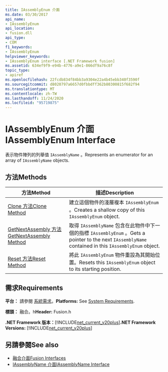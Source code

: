```yaml
---
title: IAssemblyEnum 介面
ms.date: 03/30/2017
api_name:
- IAssemblyEnum
api_location:
- fusion.dll
api_type:
- COM
f1_keywords:
- IAssemblyEnum
helpviewer_keywords:
- IAssemblyEnum interface [.NET Framework fusion]
ms.assetid: 634ef9f9-e94b-4776-a9e1-866df9a76c8f
topic_type:
- apiref
ms.openlocfilehash: 22fcdb834f84bb3a9304e22a4b45ebb340f3590f
ms.sourcegitcommit: d8020797a6657d0fbbdff362b80300815f682f94
ms.translationtype: MT
ms.contentlocale: zh-TW
ms.lasthandoff: 11/24/2020
ms.locfileid: "95719875"
---
```

# <a name="iassemblyenum-interface"></a><span data-ttu-id="6ad41-102">IAssemblyEnum 介面</span><span class="sxs-lookup"><span data-stu-id="6ad41-102">IAssemblyEnum Interface</span></span>

<span data-ttu-id="6ad41-103">表示物件陣列的列舉值 `IAssemblyName` 。</span><span class="sxs-lookup"><span data-stu-id="6ad41-103">Represents an enumerator for an array of `IAssemblyName` objects.</span></span>  
  
## <a name="methods"></a><span data-ttu-id="6ad41-104">方法</span><span class="sxs-lookup"><span data-stu-id="6ad41-104">Methods</span></span>  
  
|<span data-ttu-id="6ad41-105">方法</span><span class="sxs-lookup"><span data-stu-id="6ad41-105">Method</span></span>|<span data-ttu-id="6ad41-106">描述</span><span class="sxs-lookup"><span data-stu-id="6ad41-106">Description</span></span>|  
|------------|-----------------|  
|[<span data-ttu-id="6ad41-107">Clone 方法</span><span class="sxs-lookup"><span data-stu-id="6ad41-107">Clone Method</span></span>](iassemblyenum-clone-method.md)|<span data-ttu-id="6ad41-108">建立這個物件的淺層複本 `IAssemblyEnum` 。</span><span class="sxs-lookup"><span data-stu-id="6ad41-108">Creates a shallow copy of this `IAssemblyEnum` object.</span></span>|  
|[<span data-ttu-id="6ad41-109">GetNextAssembly 方法</span><span class="sxs-lookup"><span data-stu-id="6ad41-109">GetNextAssembly Method</span></span>](iassemblyenum-getnextassembly-method.md)|<span data-ttu-id="6ad41-110">取得 `IAssemblyName` 包含在此物件中下一個的指標 `IAssemblyEnum` 。</span><span class="sxs-lookup"><span data-stu-id="6ad41-110">Gets a pointer to the next `IAssemblyName` contained in this `IAssemblyEnum` object.</span></span>|  
|[<span data-ttu-id="6ad41-111">Reset 方法</span><span class="sxs-lookup"><span data-stu-id="6ad41-111">Reset Method</span></span>](iassemblyenum-reset-method.md)|<span data-ttu-id="6ad41-112">將此 `IAssemblyEnum` 物件重設為其開始位置。</span><span class="sxs-lookup"><span data-stu-id="6ad41-112">Resets this `IAssemblyEnum` object to its starting position.</span></span>|  
  
## <a name="requirements"></a><span data-ttu-id="6ad41-113">需求</span><span class="sxs-lookup"><span data-stu-id="6ad41-113">Requirements</span></span>  

 <span data-ttu-id="6ad41-114">**平台：** 請參閱 [系統需求](../../get-started/system-requirements.md)。</span><span class="sxs-lookup"><span data-stu-id="6ad41-114">**Platforms:** See [System Requirements](../../get-started/system-requirements.md).</span></span>  
  
 <span data-ttu-id="6ad41-115">**標頭：** 融合。h</span><span class="sxs-lookup"><span data-stu-id="6ad41-115">**Header:** Fusion.h</span></span>  
  
 <span data-ttu-id="6ad41-116">**.NET Framework 版本：**[!INCLUDE[net_current_v20plus](../../../../includes/net-current-v20plus-md.md)]</span><span class="sxs-lookup"><span data-stu-id="6ad41-116">**.NET Framework Versions:** [!INCLUDE[net_current_v20plus](../../../../includes/net-current-v20plus-md.md)]</span></span>  
  
## <a name="see-also"></a><span data-ttu-id="6ad41-117">另請參閱</span><span class="sxs-lookup"><span data-stu-id="6ad41-117">See also</span></span>

- [<span data-ttu-id="6ad41-118">融合介面</span><span class="sxs-lookup"><span data-stu-id="6ad41-118">Fusion Interfaces</span></span>](fusion-interfaces.md)
- [<span data-ttu-id="6ad41-119">IAssemblyName 介面</span><span class="sxs-lookup"><span data-stu-id="6ad41-119">IAssemblyName Interface</span></span>](iassemblyname-interface.md)
